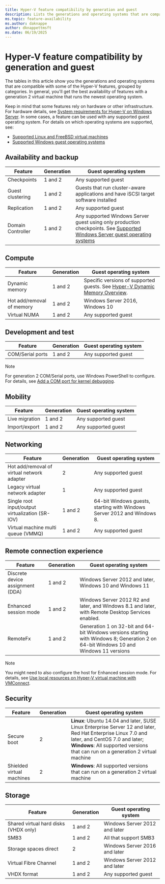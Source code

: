 ```yaml
---
title: Hyper-V feature compatibility by generation and guest
description: Lists the generations and operating systems that are compatible with key Hyper-V features
ms.topic: feature-availability
ms.author: daknappe
author: dknappettmsft
ms.date: 06/19/2025
---
```

# Hyper-V feature compatibility by generation and guest

The tables in this article show you the generations and operating systems that are compatible with some of the Hyper-V features, grouped by categories. In general, you'll get the best availability of features with a generation 2 virtual machine that runs the newest operating system.

Keep in mind that some features rely on hardware or other infrastructure. For hardware details, see [System requirements for Hyper-V on Windows Server](host-hardware-requirements.md). In some cases, a feature can be used with any supported guest operating system. For details on which operating systems are supported, see:

* [Supported Linux and FreeBSD virtual machines](Supported-Linux-and-FreeBSD-virtual-machines-for-Hyper-V-on-Windows.md)
* [Supported Windows guest operating systems](Supported-Windows-guest-operating-systems-for-Hyper-V-on-Windows.md)

## Availability and backup

| Feature | Generation | Guest operating system |
| ------- | ---------- | --------------------- |
| Checkpoints | 1 and 2 | Any supported guest |
| Guest clustering | 1 and 2 | Guests that run cluster-aware applications and have iSCSI target software installed |
| Replication | 1 and 2 | Any supported guest |
| Domain Controller | 1 and 2 | Any supported Windows Server guest using only production checkpoints. See [Supported Windows Server guest operating systems](./supported-windows-guest-operating-systems-for-hyper-v-on-windows.md#supported-windows-server-guest-operating-systems) |

## Compute

| Feature | Generation | Guest operating system |
| ------- | ---------- | --------------------- |
| Dynamic memory | 1 and 2 | Specific versions of supported guests. See [Hyper-V Dynamic Memory Overview](dynamic-memory.md). |
| Hot add/removal of memory | 1 and 2 | Windows Server 2016, Windows 10 |
| Virtual NUMA | 1 and 2 | Any supported guest |

## Development and test

| Feature | Generation | Guest operating system |
| ------- | ---------- | --------------------- |
| COM/Serial ports | 1 and 2 | Any supported guest |

> [!NOTE]
> For generation 2 COM/Serial ports, use Windows PowerShell to configure. For details, see [Add a COM port for kernel debugging](plan/should-i-create-a-generation-1-or-2-virtual-machine-in-hyper-v.md#add-a-com-port-for-kernel-debugging).

## Mobility

| Feature | Generation | Guest operating system |
| ------- | ---------- | --------------------- |
| Live migration | 1 and 2 | Any supported guest |
| Import/export | 1 and 2 | Any supported guest |

## Networking

| Feature | Generation | Guest operating system |
| ------- | ---------- | --------------------- |
| Hot add/removal of virtual network adapter | 2 | Any supported guest |
| Legacy virtual network adapter | 1 | Any supported guest |
| Single root input/output virtualization (SR-IOV) | 1 and 2 | 64-bit Windows guests, starting with Windows Server 2012 and Windows 8. |
| Virtual machine multi queue (VMMQ) | 1 and 2 | Any supported guest |

## Remote connection experience

| Feature | Generation | Guest operating system |
| ------- | ---------- | --------------------- |
| Discrete device assignment (DDA) | 1 and 2 | Windows Server 2012 and later, Windows 10 and Windows 11 |
| Enhanced session mode | 1 and 2 | Windows Server 2012 R2 and later, and Windows 8.1 and later, with Remote Desktop Services enabled. |
| RemoteFx | 1 and 2 | Generation 1 on 32-bit and 64-bit Windows versions starting with Windows 8; Generation 2 on 64-bit Windows 10 and Windows 11 versions |

> [!NOTE]
> You might need to also configure the host for Enhanced session mode. For details, see [Use local resources on Hyper-V virtual machine with VMConnect](./learn-more/Use-local-resources-on-Hyper-V-virtual-machine-with-VMConnect.md).

## Security

| Feature | Generation | Guest operating system |
| ------- | ---------- | --------------------- |
| Secure boot | 2 | **Linux**: Ubuntu 14.04 and later, SUSE Linux Enterprise Server 12 and later, Red Hat Enterprise Linux 7.0 and later, and CentOS 7.0 and later; **Windows**: All supported versions that can run on a generation 2 virtual machine |
| Shielded virtual machines | 2 | **Windows**: All supported versions that can run on a generation 2 virtual machine |

## Storage

| Feature | Generation | Guest operating system |
| ------- | ---------- | --------------------- |
| Shared virtual hard disks (VHDX only) | 1 and 2 | Windows Server 2012 and later |
| SMB3 | 1 and 2 | All that support SMB3 |
| Storage spaces direct | 2 | Windows Server 2016 and later |
| Virtual Fibre Channel | 1 and 2 | Windows Server 2012 and later |
| VHDX format | 1 and 2 | Any supported guest |
